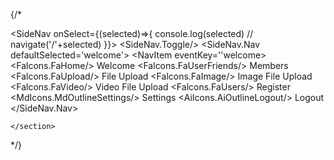  {/* <section>
        <SideNav onSelect={(selected)=>{
          console.log(selected)
        //  navigate('/'+selected)
        }}>
  <SideNav.Toggle/>
   <SideNav.Nav defaultSelected='welcome'>
      <NavItem eventKey=''welcome>
        <NavIcon>
          <Falcons.FaHome/>
         </NavIcon>
        <NavText>Welcome</NavText>
      </NavItem>
      <NavItem>
        <NavIcon>
          <Falcons.FaUserFriends/>
         </NavIcon>
        <NavText>Members</NavText>
      </NavItem>
      <NavItem>
        <NavIcon>
          <Falcons.FaUpload/>
         </NavIcon>
        <NavText>File Upload</NavText>
        <NavItem>
        <NavIcon>
          <Falcons.FaImage/>
         </NavIcon>
        <NavText>Image File Upload</NavText>
      </NavItem>
      <NavItem>
        <NavIcon>
          <Falcons.FaVideo/>
         </NavIcon>
        <NavText>Video File Upload</NavText>
      </NavItem>
      </NavItem>
      <NavItem>
        <NavIcon>
          <Falcons.FaUsers/>
         </NavIcon>
        <NavText>Register</NavText>
      </NavItem>
      <NavItem>
        <NavIcon>
          <MdIcons.MdOutlineSettings/>
         </NavIcon>
        <NavText>Settings</NavText>
      </NavItem>
      <NavItem>
        <NavIcon>
          <AiIcons.AiOutlineLogout/>
         </NavIcon>
        <NavText>Logout</NavText>
      </NavItem>
   </SideNav.Nav>
</SideNav>

   
    </section>
        
 */}
